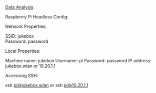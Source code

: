 [Data Analysis](https://docs.google.com/spreadsheets/d/e/2PACX-1vStT4NREfGkwKMStpEa-o5KIhCR4csvJbEJOUgUzh9qBbeKldrRmfz80WkBd-7bUAp2Ha5q7MHIafhW/pubhtml?gid=0&single=true)



Raspberry Pi Headless Config:

Network Properties:

SSID: jukebox\
Password: password

Local Properties:

Machine name: jukebox
Username: pi
Password: password
IP address: jukebox.wlan or 10.20.1.1

Accessing SSH:

ssh pi@jukebox.wlan or ssh pi@10.20.1.1
